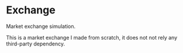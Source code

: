 # Exchange
Market exchange simulation.

This is a market exchange I made from scratch, it does not not rely any third-party dependency. 
